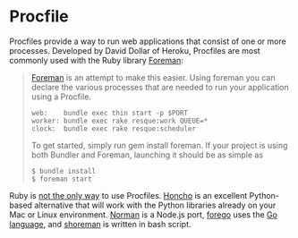 Procfile
========

Procfiles provide a way to run web applications that consist of one or more processes.
Developed by David Dollar of Heroku, Procfiles are most commonly used with the Ruby library
[Foreman](http://blog.daviddollar.org/2011/05/06/introducing-foreman.html):

> [Foreman](http://github.com/ddollar/foreman) is an attempt to make this easier.
> Using foreman you can declare the various processes that are needed to run your
> application using a Procfile.
> 
>     web:    bundle exec thin start -p $PORT
>     worker: bundle exec rake resque:work QUEUE=*
>     clock:  bundle exec rake resque:scheduler
> 
> To get started, simply run gem install foreman. If your project is using both
> Bundler and Foreman, launching it should be as simple as
> 
>     $ bundle install
>     $ foreman start

Ruby is [not the only way](https://github.com/ddollar/foreman#ports) to use Procfiles.
[Honcho](https://github.com/nickstenning/honcho) is an excellent Python-based alternative
that will work with the Python libraries already on your Mac or Linux environment.
[Norman](https://github.com/josh/norman) is a Node.js port,
[forego](https://github.com/ddollar/forego) uses the [Go language](http://golang.org),
and [shoreman](https://github.com/hecticjeff/shoreman) is written in bash script.

